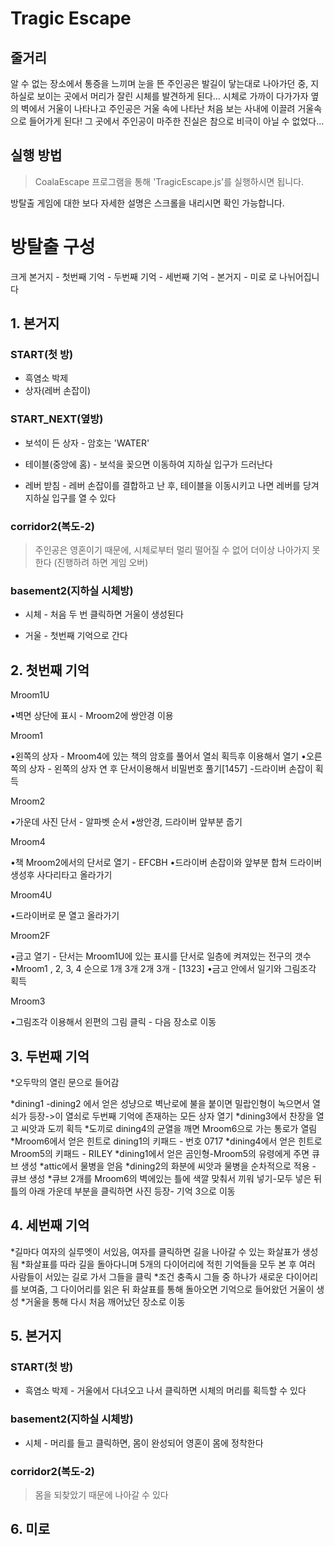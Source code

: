 Tragic Escape 
=============

줄거리
-----
알 수 없는 장소에서 통증을 느끼며 눈을 뜬 주인공은 발길이 닿는대로 나아가던 중, 지하실로 보이는 곳에서 머리가 잘린 시체를 발견하게 된다... 시체로 가까이 다가가자 옆의 벽에서 거울이 나타나고 주인공은 거울 속에 나타난 처음 보는 사내에 이끌려 거울속으로 들어가게 된다! 그 곳에서 주인공이 마주한 진실은 참으로 비극이 아닐 수 없었다...


실행 방법
--------

> CoalaEscape 프로그램을 통해 'TragicEscape.js'를 실행하시면 됩니다. 


방탈출 게임에 대한 보다 자세한 설명은 스크롤을 내리시면 확인 가능합니다.
#
#
#
#
#
#
#
#
#
#
#
#
#
#
#
#
#
#
#
#
#
#
#
#
#
#
#
#

방탈출 구성
==========

크게 본거지 - 첫번째 기억 - 두번째 기억 - 세번째 기억 - 본거지 - 미로 로 나뉘어집니다

## 1. 본거지

### START(첫 방) 

* 흑염소 박제 
* 상자(레버 손잡이)

### START_NEXT(옆방) 

* 보석이 든 상자 - 암호는 'WATER'

* 테이블(중앙에 홈) - 보석을 꽂으면 이동하여 지하실 입구가 드러난다

* 레버 받침 - 레버 손잡이를 결합하고 난 후, 테이블을 이동시키고 나면 레버를 당겨 지하실 입구를 열 수 있다

### corridor2(복도-2)

> 주인공은 영혼이기 때문에, 시체로부터 멀리 떨어질 수 없어 더이상 나아가지 못한다 (진행하려 하면 게임 오버)

### basement2(지하실 시체방)

* 시체 - 처음 두 번 클릭하면 거울이 생성된다

* 거울 - 첫번째 기억으로 간다

## 2. 첫번째 기억
Mroom1U

•벽면 상단에 표시 - Mroom2에 쌍안경 이용

Mroom1 

•왼쪽의 상자 - Mroom4에 있는 책의 암호를 풀어서 열쇠 획득후 이용해서 열기
•오른쪽의 상자 - 왼쪽의 상자 연 후 단서이용해서 비밀번호 풀기[1457] -드라이버 손잡이 획득

Mroom2

•가운데 사진 단서 - 알파벳 순서 
•쌍안경, 드라이버 앞부분 줍기

Mroom4 

•책 Mroom2에서의 단서로 열기 - EFCBH
•드라이버 손잡이와 앞부분 합쳐 드라이버 생성후 사다리타고 올라가기

Mroom4U

•드라이버로 문 열고 올라가기 

Mroom2F 

•금고 열기 - 단서는 Mroom1U에 있는 표시를 단서로 일층에 켜져있는 전구의 갯수 
•Mroom1 , 2, 3, 4 순으로 1개 3개 2개 3개  - [1323]
•금고 안에서 일기와 그림조각 획득

Mroom3 

•그림조각 이용해서 왼편의 그림 클릭 - 다음 장소로 이동

## 3. 두번째 기억

*오두막의 열린 문으로 들어감

*dining1 -dining2 에서 얻은 성냥으로 벽난로에 불을 붙이면 밀랍인형이 녹으면서 열쇠가 등장->이 열쇠로 두번째 기억에 존재하는 모든 상자 열기
*dining3에서 찬장을 열고 씨앗과 도끼 획득
*도끼로 dining4의 균열을 깨면 Mroom6으로 가는 통로가 열림
*Mroom6에서 얻은 힌트로 dining1의 키패드 - 번호 0717
*dining4에서 얻은 힌트로 Mroom5의 키패드 - RILEY
*dining1에서 얻은 곰인형-Mroom5의 유령에게 주면 큐브 생성
*attic에서 물병을 얻음
*dining2의 화분에 씨앗과 물병을 순차적으로 적용 - 큐브 생성
*큐브 2개를 Mroom6의 벽에있는 틀에 색깔 맞춰서 끼워 넣기-모두 넣은 뒤 틀의 아래 가운데 부분을 클릭하면 사진 등장- 기억 3으로 이동
## 4. 세번째 기억
*길마다 여자의 실루엣이 서있음, 여자를 클릭하면 길을 나아갈 수 있는 화살표가 생성됨
*화살표를 따라 길을 돌아다니며 5개의 다이어리에 적힌 기억들을 모두 본 후 여러 사람들이 서있는 길로 가서 그들을 클릭
*조건 충족시 그들 중 하나가 새로운 다이어리를 보여줌, 그 다이어리를 읽은 뒤 화살표를 통해 돌아오면 기억으로 들어왔던 거울이 생성
*거울을 통해 다시 처음 깨어났던 장소로 이동

## 5. 본거지

### START(첫 방)

* 흑염소 박제 - 거울에서 다녀오고 나서 클릭하면 시체의 머리를 획득할 수 있다 

### basement2(지하실 시체방)

* 시체 - 머리를 들고 클릭하면, 몸이 완성되어 영혼이 몸에 정착한다

### corridor2(복도-2)

> 몸을 되찾았기 때문에 나아갈 수 있다


## 6. 미로

